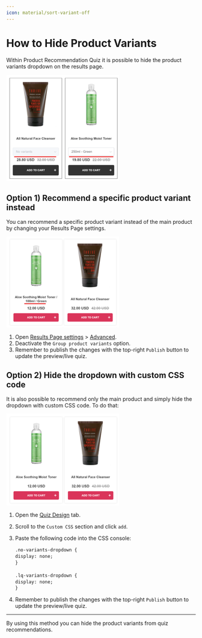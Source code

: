 ```yaml
---
icon: material/sort-variant-off
---
```


# How to Hide Product Variants 

Within Product Recommendation Quiz it is possible to hide the product variants dropdown on the results page.

![how to hide product variants image1](/images/how_to_hide_product_variants_image1.png)


## Option 1) Recommend a specific product variant instead

You can recommend a specific product variant instead of the main product by changing your Results Page settings. 

![how to hide product variants image2](/images/how_to_hide_product_variants_image2.png)

1. Open [Results Page settings](https://docs.revenuehunt.com/reference/quiz-builder/#results-page-settings) > [Advanced](https://docs.revenuehunt.com/reference/quiz-builder/#advanced-settings).
2. Deactivate the `Group product variants` option. 
3. Remember to publish the changes with the top-right `Publish` button to update the preview/live quiz.


## Option 2) Hide the dropdown with custom CSS code


It is also possible to recommend only the main product and simply hide the dropdown with custom CSS code. To do that:

![how to hide product variants image3](/images/how_to_hide_product_variants_image3.png)

1. Open the [Quiz Design](https://docs.revenuehunt.com/reference/quiz-builder/#quiz-design) tab.
2. Scroll to the `Custom CSS` section and click `add`.
3. Paste the following code into the CSS console:

    ```html
    .no-variants-dropdown {
    display: none;
    }

    .lq-variants-dropdown {
    display: none;
    }
    ```

4. Remember to publish the changes with the top-right `Publish` button to update the preview/live quiz.

---
By using this method you can hide the product variants from quiz recommendations.

 